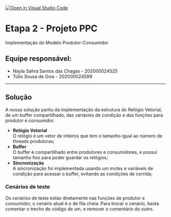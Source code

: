 [![Open in Visual Studio Code](https://classroom.github.com/assets/open-in-vscode-2e0aaae1b6195c2367325f4f02e2d04e9abb55f0b24a779b69b11b9e10269abc.svg)](https://classroom.github.com/online_ide?assignment_repo_id=16175234&assignment_repo_type=AssignmentRepo)
# Etapa 2 - Projeto PPC
Implementação do Modelo Produtor-Consumidor

## Equipe responsável:
 * Nayla Sahra Santos das Chagas - 202000024525  
 * Túlio Sousa de Gois - 202000024599

---

## Solução
A nossa solução partiu da implementação da estrutura do Relógio Vetorial, de um buffer compartilhado, das variávies de condição e das funções para produtor e consumidor.

* **Relógio Vetorial**   
    O relógio é um vetor de inteiros que tem o tamanho igual ao número de threads produtoras;
* **Buffer**  
    O buffer é compartilhado entre produtores e consumidores, e possui tamanho fixo para poder guardar os relógios;
* **Sincronização**    
    A sincronização foi implementada usando um mutex e variáveis de condição para acessar o buffer, evitando as condições de corrida;
  
### Cenários de teste
Os cenários de teste estão diretamente nas funções de produtor e consumidor, o cenário atual é o de fila cheia. Para trocar o cenário, basta comentar o trecho de código de um, e remover o comentário do outro.
